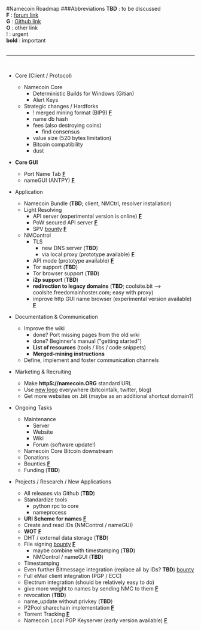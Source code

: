 #Namecoin Roadmap
###Abbreviations
__TBD__ : to be discussed  
__F__ : [forum link](https://forum.namecoin.org)  
__G__ : [Github link](https://github.com/namecoin)  
__O__ : other link  
! : urgent  
__bold__ : important  
   
- - - -  
   
- Core (Client / Protocol)
    - Namecoin Core
        - Deterministic Builds for Windows (Gitian)
        - Alert Keys
    - Strategic changes / Hardforks
        - ! merged mining format (BIP9) [__F__](https://forum.namecoin.info/viewtopic.php?f=5&t=2466)
        - name db hash
        - fees (also destroying coins)
            - find consensus
        - value size (520 bytes limitation)
        - Bitcoin compatibility
        - dust

- __Core GUI__
    - Port Name Tab [__F__](https://forum.namecoin.info/viewtopic.php?f=2&t=2479)
    - nameGUI (ANTPY) [__F__](https://forum.namecoin.info/viewtopic.php?f=9&t=2309)

- Application
    - Namecoin Bundle (__TBD__; client, NMCtrl, resolver installation)
    - Light Resolving
        - API server (experimental version is online) [__F__](https://forum.namecoin.info/viewtopic.php?f=9&t=2227)
        - PoW secured API server [__F__](https://forum.namecoin.info/viewtopic.php?f=5&t=2223)
        - SPV [bounty](https://forum.namecoin.info/viewtopic.php?f=18&t=2281) [__F__](https://forum.namecoin.info/viewtopic.php?f=18&t=2273) 
    - NMControl
        - TLS
            - new DNS server (__TBD__)
            - via local proxy (prototype available) [__F__](https://forum.namecoin.info/viewtopic.php?f=9&t=2436)
        - API mode (prototype available) [__F__](https://forum.namecoin.info/viewtopic.php?f=8&t=2174)
        - Tor support (__TBD__)
        - Tor browser support (__TBD__)
        - __i2p support__ (__TBD__)
        - __redirection to legacy domains__ (__TBD__; coolsite.bit --> coolsite.freedomainhoster.com; easy with proxy)
        - improve http GUI name browser (experimental version available) [__F__](https://forum.namecoin.info/viewtopic.php?f=8&t=2174)

- Documentation & Communication
    - Improve the wiki
        - done? Port missing pages from the old wiki
        - done? Beginner's manual ("getting started")
        - __List of resources__ (tools / libs / code snippets)
        - __Merged-mining instructions__
    - Define, implement and foster communication channels

 - Marketing & Recruiting
    - Make __httpS://namecoin.ORG__ standard URL
    - Use [new logo](https://github.com/namecoin/namecoin-graphics) everywhere (bitcointalk, twitter, blog)
    - Get more websites on .bit (maybe as an additional shortcut domain?)

- Ongoing Tasks
    - Maintenance
        - Server
        - Website
        - Wiki
        - Forum (software update!)
    - Namecoin Core Bitcoin downstream
    - Donations
    - Bounties [__F__](https://forum.namecoin.info/viewforum.php?f=18)
    - Funding (__TBD__)

- Projects / Research / New Applications
    - All releases via Github (__TBD__)
    - Standardize tools
        - python rpc to core
        - nameprocess
    - __URI Scheme for names__ [__F__](https://forum.namecoin.info/viewtopic.php?f=5&t=1905)
    - Create and read IDs (NMControl / nameGUI)
    - __WOT__ [__F__](https://forum.namecoin.info/viewtopic.php?f=5&t=1522)
    - DHT / external data storage (__TBD__)
    - File signing [bounty](https://forum.namecoin.info/viewtopic.php?f=18&t=2281) [**F**](https://forum.namecoin.org/viewtopic.php?f=2&t=1059)
        - maybe combine with timestamping (__TBD__)
        - NMControl / nameGUI (__TBD__)
    - Timestamping
    - Even further Bitmessage integration (replace all by IDs? __TBD__) [bounty](https://forum.namecoin.info/viewtopic.php?f=18&t=2281)
    - Full eMail client integration (PGP / ECC)
    - Electrum integration (should be relatively easy to do)
    - give more weight to names by sending NMC to them [__F__](https://forum.namecoin.info/viewtopic.php?f=2&t=1422)
    - revocation (__TBD__)
    - name_update without privkey (__TBD__)
    - P2Pool sharechain implementation [**F**](https://github.com/p2pool/p2pool/issues/265)
    - Torrent Tracking [__F__](https://forum.namecoin.info/viewtopic.php?f=5&t=1381)
    - Namecoin Local PGP Keyserver (early version available) [__F__](https://forum.namecoin.info/viewtopic.php?f=9&t=2476)

